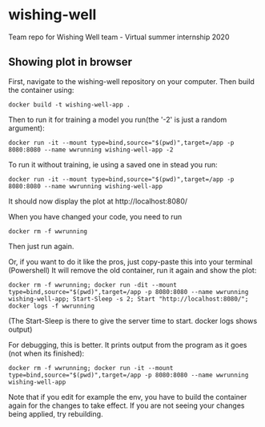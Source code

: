# wishing-well

Team repo for Wishing Well team - Virtual summer internship 2020

## Showing plot in browser

First, navigate to the wishing-well repository on your computer.
Then build the container using:

```docker build -t wishing-well-app .```

Then to run it for training a model you run(the '-2' is just a random argument):

```docker run -it --mount type=bind,source="$(pwd)",target=/app -p 8080:8080 --name wwrunning wishing-well-app -2```

To run it without training, ie using a saved one in stead you run:

```docker run -it --mount type=bind,source="$(pwd)",target=/app -p 8080:8080 --name wwrunning wishing-well-app```

It should now display the plot at http://localhost:8080/

When you have changed your code, you need to run

```docker rm -f wwrunning```

Then just run again.

Or, if you want to do it like the pros, just copy-paste this into your terminal (Powershell) It will remove the old container, run it again and show the plot:

```docker rm -f wwrunning; docker run -dit --mount type=bind,source="$(pwd)",target=/app -p 8080:8080 --name wwrunning wishing-well-app; Start-Sleep -s 2; Start "http://localhost:8080/"; docker logs -f wwrunning```

(The Start-Sleep is there to give the server time to start. docker logs shows output)

For debugging, this is better. It prints output from the program as it goes (not when its finished):

```docker rm -f wwrunning; docker run -it --mount type=bind,source="$(pwd)",target=/app -p 8080:8080 --name wwrunning wishing-well-app```

Note that if you edit for example the env, you have to build the container again for the changes to take effect. If you are not seeing your changes being applied, try rebuilding.
